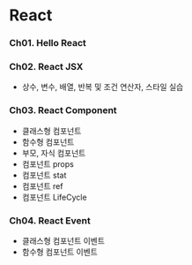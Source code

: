 # React
### Ch01. Hello React

### Ch02. React JSX
 - 상수, 변수, 배열, 반복 및 조건 연산자, 스타일 실습

### Ch03. React Component
 - 클래스형 컴포넌트
 - 함수형 컴포넌트
 - 부모, 자식 컴포넌트
 - 컴포넌트 props
 - 컴포넌트 stat
 - 컴포넌트 ref
 - 컴포넌트 LifeCycle
 
### Ch04. React Event
 - 클래스형 컴포넌트 이벤트
 - 함수형 컴포넌트 이벤트